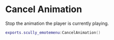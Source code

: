 # Cancel Animation

Stop the animation the player is currently playing.
```lua
exports.scully_emotemenu:CancelAnimation()
```